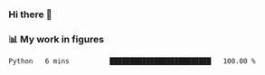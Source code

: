 ### Hi there 👋

### 📊 My work in figures

<!--START_SECTION:waka-->

```txt
Python   6 mins          █████████████████████████   100.00 %
```

<!--END_SECTION:waka-->
